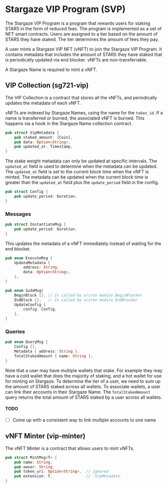 # Stargaze VIP Program (SVP)

The Stargaze VIP Program is a program that rewards users for staking STARS in the form of reduced fees. The program is implemented as a set of NFT smart contracts. Users are assigned to a tier based on the amount of STARS they have staked. The tier determines the amount of fees they pay.

A user mints a Stargaze VIP NFT (vNFT) to join the Stargaze VIP Program. It contains metadata that includes the amount of STARS they have staked that is periodically updated via end blocker. vNFTs are non-transferrable.

A Stargaze Name is required to mint a vNFT.

## VIP Collection (sg721-vip)

The VIP Collection is a contract that stores all the vNFTs, and periodically updates the metadata of each vNFT.

vNFTs are indexed by Stargaze Names, using the name for the `token_id`. If a name is transferred or burned, the associated vNFT is burned. This happens via a hook in the Stargaze Name collection contract.

```rs
pub struct VipMetadata {
    pub staked_amount: [Coin],
    pub data: Option<String>,
    pub updated_at: Timestamp,
}
```

The stake weight metadata can only be updated at specific intervals. The `updated_at` field is used to determine when the metadata can be updated. The `updated_at` field is set to the current block time when the vNFT is minted. The metadata can be updated when the current block time is greater than the `updated_at` field plus the `update_period` field in the config.

```rs
pub struct Config {
    pub update_period: Duration,
}
```

### Messages

```rs
pub struct InstantiateMsg {
    pub update_period: Duration,
}
```

This updates the metadata of a vNFT immediately instead of waiting for the end blocker.

```rs
pub enum ExecuteMsg {
    UpdateMetadata {
        address: String,
        data: Option<String>,
    },
}
```

```rs
pub enum SudoMsg{
    BeginBlock {}, // Is called by x/cron module BeginBlocker
    EndBlock {},   // Is called by x/cron module EndBlocker
    UpdateConfig {
        config: Config,
    },
}
```

### Queries

```rs
pub enum QueryMsg {
    Config {},
    Metadata { address: String },
    TotalStakedAmount { name: String },
}
```

Note that a user may have multiple wallets that stake. For example they may have a cold wallet that does the majority of staking, and a hot wallet for use for minting on Stargaze. To determine the tier of a user, we need to sum up the amount of STARS staked across all wallets. To associate wallets, a user can link their accounts in their Stargaze Name. The `TotalStakedAmount` query returns the total amount of STARS staked by a user across all wallets.

#### TODO

- [ ] Come up with a consistent way to link multiple accounts to one name

## vNFT Minter (vip-minter)

The vNFT Minter is a contract that allows users to mint vNFTs.

```rs
pub struct MintMsg<T> {
    pub name: String,          
    pub owner: String,
    pub token_uri: Option<String>,  // ignored
    pub extension: T,               // `VipMetadata`
}
```
